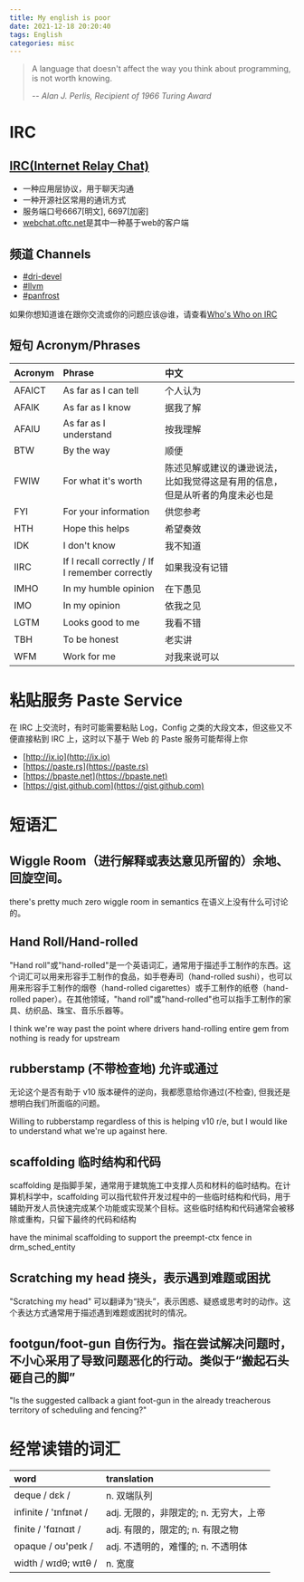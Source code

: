 ```yaml
---
title: My english is poor
date: 2021-12-18 20:20:40
tags: English
categories: misc
---
```


> A language that doesn't affect the way you think about programming, is not worth knowing.
>
> -- <cite>Alan J. Perlis, Recipient of 1966 Turing Award</cite>

<!--more-->

# IRC

## [IRC(Internet Relay Chat)](https://zh.wikipedia.org/wiki/IRC)

- 一种应用层协议，用于聊天沟通 
- 一种开源社区常用的通讯方式
- 服务端口号6667[明文], 6697[加密]
- [webchat.oftc.net](https://webchat.oftc.net/)是其中一种基于web的客户端

<!--more-->

## 频道 Channels

- [#dri-devel](https://webchat.oftc.net/)
- [#llvm](https://webchat.oftc.net/)
- [#panfrost](https://webchat.oftc.net/)

如果你想知道谁在跟你交流或你的问题应该@谁，请查看[Who's Who on IRC](https://dri.freedesktop.org/wiki/WhosWho/)

## 短句 Acronym/Phrases

| Acronym | Phrase | 中文 |
|:--------|:-------|:-----|
| AFAICT | As far as I can tell | 个人认为 |
| AFAIK | As far as I know | 据我了解 |
| AFAIU | As far as I understand | 按我理解 |
| BTW | By the way | 顺便 |
| FWIW | For what it's worth | 陈述见解或建议的谦逊说法，比如我觉得这是有用的信息，但是从听者的角度未必也是 |
| FYI | For your information | 供您参考 |
| HTH | Hope this helps | 希望奏效 |
| IDK | I don't know | 我不知道 |
| IIRC | If I recall correctly / If I remember correctly | 如果我没有记错 |
| IMHO | In my humble opinion | 在下愚见 |
| IMO | In my opinion | 依我之见 |
| LGTM | Looks good to me | 我看不错 |
| TBH | To be honest | 老实讲 |
| WFM | Work for me | 对我来说可以 |

# 粘贴服务 Paste Service

在 IRC 上交流时，有时可能需要粘贴 Log，Config 之类的大段文本，但这些又不便直接粘到 IRC 上，这时以下基于 Web 的 Paste 服务可能帮得上你

- [http://ix.io](http://ix.io)
- [https://paste.rs](https://paste.rs)
- [https://bpaste.net](https://bpaste.net)
- [https://gist.github.com](https://gist.github.com)

# 短语汇

## Wiggle Room（进行解释或表达意见所留的）余地、回旋空间。

there's pretty much zero wiggle room in semantics 在语义上没有什么可讨论的。

## Hand Roll/Hand-rolled

"Hand roll"或"hand-rolled"是一个英语词汇，通常用于描述手工制作的东西。这个词汇可以用来形容手工制作的食品，如手卷寿司（hand-rolled sushi），也可以用来形容手工制作的烟卷（hand-rolled cigarettes）或手工制作的纸卷（hand-rolled paper）。在其他领域，"hand roll"或"hand-rolled"也可以指手工制作的家具、纺织品、珠宝、音乐乐器等。

I think we're way past the point where drivers hand-rolling entire gem from nothing is ready for upstream

## rubberstamp (不带检查地) 允许或通过

无论这个是否有助于 v10 版本硬件的逆向，我都愿意给你通过(不检查), 但我还是想明白我们所面临的问题。

Willing to rubberstamp regardless of this is helping v10 r/e, but I would like to understand what we're up against here.

## scaffolding 临时结构和代码

scaffolding 是指脚手架，通常用于建筑施工中支撑人员和材料的临时结构。在计算机科学中，scaffolding 可以指代软件开发过程中的一些临时结构和代码，用于辅助开发人员快速完成某个功能或实现某个目标。这些临时结构和代码通常会被移除或重构，只留下最终的代码和结构

have the minimal scaffolding to support the preempt-ctx fence in drm_sched_entity

## Scratching my head 挠头，表示遇到难题或困扰

"Scratching my head" 可以翻译为“挠头”，表示困惑、疑惑或思考时的动作。这个表达方式通常用于描述遇到难题或困扰时的情况。

## footgun/foot-gun 自伤行为。指在尝试解决问题时，不小心采用了导致问题恶化的行动。类似于“搬起石头砸自己的脚”

"Is the suggested callback a giant foot-gun in the already treacherous territory of scheduling and fencing?"

# 经常读错的词汇

|  word                                   | translation                              |
|:----------------------------------------|:-----------------------------------------|
| deque / dɛk /                           | n. 双端队列                              |
| infinite / 'ɪnfɪnət /                   | adj. 无限的，非限定的; n. 无穷大，上帝   |
| finite / 'fɑɪnɑɪt /                     | adj. 有限的，限定的; n. 有限之物         |
| opaque / oʊ'peɪk /                      | adj. 不透明的，难懂的; n. 不透明体       |
| width  / wɪdθ; wɪtθ /                   | n. 宽度                                  |

